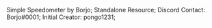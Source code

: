 
Simple Speedometer by Borjo;
Standalone Resource;
Discord Contact: Borjo#0001;
Initial Creator: pongo1231;
